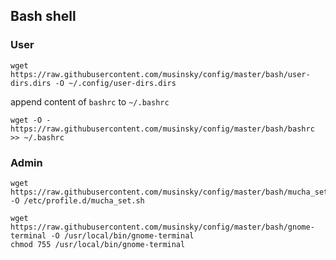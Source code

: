 Bash shell
----------

### User
```
wget https://raw.githubusercontent.com/musinsky/config/master/bash/user-dirs.dirs -O ~/.config/user-dirs.dirs
```

append content of ``bashrc`` to ``~/.bashrc``
```
wget -O - https://raw.githubusercontent.com/musinsky/config/master/bash/bashrc >> ~/.bashrc
```

### Admin
```
wget https://raw.githubusercontent.com/musinsky/config/master/bash/mucha_set.sh -O /etc/profile.d/mucha_set.sh
```

```
wget https://raw.githubusercontent.com/musinsky/config/master/bash/gnome-terminal -O /usr/local/bin/gnome-terminal
chmod 755 /usr/local/bin/gnome-terminal
```
